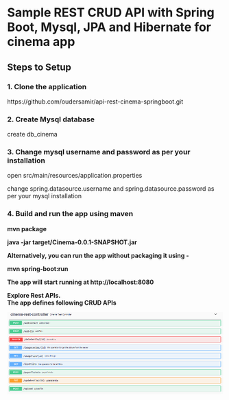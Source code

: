 # Sample REST CRUD API with Spring Boot, Mysql, JPA and Hibernate for cinema app
<h2>Steps to Setup</h2>
<h3>1. Clone the application</h3>
<p> https://github.com/oudersamir/api-rest-cinema-springboot.git </p>

<h3>2. Create Mysql database</h3>

<p> create db_cinema </p>

<h3>3. Change mysql username and password as per your installation </h3>

<p>open src/main/resources/application.properties</p>


<p>change spring.datasource.username and spring.datasource.password as per your mysql installation</p>

<h3>4. Build and run the app using maven</h3>

<strong>mvn package<strong>
<p>java -jar target/Cinema-0.0.1-SNAPSHOT.jar</p>

<p>Alternatively, you can run the app without packaging it using -</p>

<strong>mvn spring-boot:run</strong>
<p>The app will start running at http://localhost:8080<p>

<strong>Explore Rest APIs.</strong> <br>
The app defines following CRUD APIs <br>

 ![alt text](https://raw.githubusercontent.com/oudersamir/api-rest-cinema-springboot/master/src/main/resources/static/swagger-description.PNG)
